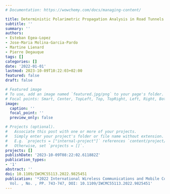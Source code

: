 ```yaml
---
# Documentation: https://wowchemy.com/docs/managing-content/

title: Deterministic Polarimetric Propagation Analysis in Road Tunnels
subtitle: ''
summary: ''
authors:
- Esteban Egea-Lopez
- Jose-Maria Molina-Garcia-Pardo
- Martine Lienard
- Pierre Degauque
tags: []
categories: []
date: '2022-01-01'
lastmod: 2023-10-09T10:22:03+02:00
featured: false
draft: false

# Featured image
# To use, add an image named `featured.jpg/png` to your page's folder.
# Focal points: Smart, Center, TopLeft, Top, TopRight, Left, Right, BottomLeft, Bottom, BottomRight.
image:
  caption: ''
  focal_point: ''
  preview_only: false

# Projects (optional).
#   Associate this post with one or more of your projects.
#   Simply enter your project's folder or file name without extension.
#   E.g. `projects = ["internal-project"]` references `content/project/deep-learning/index.md`.
#   Otherwise, set `projects = []`.
projects: []
publishDate: '2023-10-09T08:22:02.611882Z'
publication_types:
- '1'
abstract: ''
doi: 10.1109/IWCMC55113.2022.9825451
publication: '*2022 International Wireless Communications and Mobile Computing (IWCMC)*,
  Vol. , No. , PP. 743-747, DOI: 10.1109/IWCMC55113.2022.9825451'
---
```

